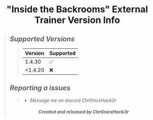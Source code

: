 # <center> "Inside the Backrooms" External Trainer Version Info </center>
>## ***Supported Versions***
>>| Version    | Supported          |
>>| ---------  | ------------------ |
>>| 1.4.30     | :white_check_mark: |
>>| <1.4.20    | :x:                |
>## ***Reporting a issues***
>>+ *Message me on discord Chr0nicxHack3r*
>###### <center> ***Created and released by Chr0nicxHack3r*** </center>
